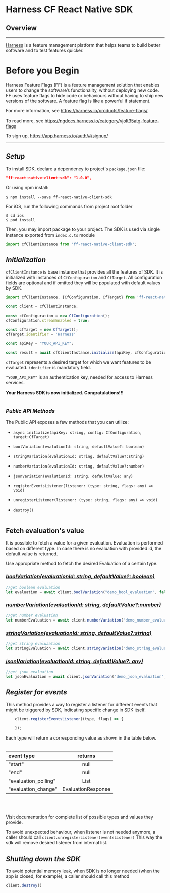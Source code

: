 Harness CF React Native SDK
========================
## Overview

-------------------------
[Harness](https://www.harness.io/) is a feature management platform that helps teams to build better software and to test features quicker.

# Before you Begin
Harness Feature Flags (FF) is a feature management solution that enables users to change the software’s functionality, without deploying new code. FF uses feature flags to hide code or behaviours without having to ship new versions of the software. A feature flag is like a powerful if statement.

For more information, see https://harness.io/products/feature-flags/

To read more, see https://ngdocs.harness.io/category/vjolt35atg-feature-flags

To sign up, https://app.harness.io/auth/#/signup/


-------------------------

## _Setup_

To install SDK, declare a dependency to project's `package.json` file:
```JSON
"ff-react-native-client-sdk": "1.0.0",
```
Or using npm install: 
```shell
$ npm install --save ff-react-native-client-sdk
```

For iOS, run the following commands from project root folder
```shell
$ cd ios
$ pod install
```

Then, you may import package to your project. The SDK is used via single instance exported from `index.d.ts` module
```Javascript
import cfClientInstance from 'ff-react-native-client-sdk';
```
## **_Initialization_**
`cfClientInstance` is base instance that provides all the features of SDK. It is initialized with instances of `CfConfiguration` and `CfTarget`. All configuration fields are optional and if omitted they will be populated with default values by SDK.

```JavaScript
import cfClientInstance, {CfConfiguration, CfTarget} from 'ff-react-native-client-sdk';

const client = cfClientInstance;

const cfConfiguration = new CfConfiguration();
cfConfiguration.streamEnabled = true;

const cfTarget = new CfTarget();
cfTarget.identifier = 'Harness'

const apiKey = "YOUR_API_KEY";

const result = await cfClientInstance.initialize(apiKey, cfConfiguration, cfTarget);
```
`cfTarget` represents a desired target for which we want features to be evaluated. `identifier` is mandatory field.

`"YOUR_API_KEY"` is an authentication key, needed for access to Harness services.

**Your Harness SDK is now initialized. Congratulations!!!**
<br><br>
### **_Public API Methods_** ###
The Public API exposes a few methods that you can utilize:


* `async initialize(apiKey: string, config: CfConfiguration, target:CfTarget)`

* `boolVariation(evalutionId: string, defaultValue?: boolean)`

* `stringVariation(evalutionId: string, defaultValue?:string)`

* `numberVariation(evalutionId: string, defaultValue?:number)`

* `jsonVariation(evalutionId: string, defaultValue: any)`

* `registerEventsListener(listener: (type: string, flags: any) => void) `

* `unregisterListener(listener: (type: string, flags: any) => void)`

* `destroy()`
<br><br>


## Fetch evaluation's value
It is possible to fetch a value for a given evaluation. Evaluation is performed based on different type. In case there is no evaluation with provided id, the default value is returned.

Use appropriate method to fetch the desired Evaluation of a certain type.
### <u>_boolVariation(evaluationId: string, defaultValue?: boolean)_</u>

```JavaScript
//get boolean evaluation
let evaluation = await client.boolVariation("demo_bool_evaluation", false)
```
### <u>_numberVariation(evaluationId: string, defaultValue?:number)_</u>
```JavaScript
//get number evaluation
let numberEvaluation = await client.numberVariation("demo_number_evaluation", 0)
```

### <u>_stringVariation(evaluationId: string, defaultValue?:string)_</u>
```JavaScript
//get string evaluaation
let stringEvaluation = await client.stringVariation("demo_string_evaluation", "default");
```
### <u>_jsonVariation(evaluationId: string, defaultValue?: any)_</u>
```JavaScript
//get json evaluation
let jsonEvaluation = await client.jsonVariation("demo_json_evaluation", {});

```

## _Register for events_
This method provides a way to register a listener for different events that might be triggered by SDK, indicating specific change in SDK itself.

```JavaScript
    client.registerEventsListener((type, flags) => {

    });
```

Each type will return a corresponding value as shown in the table below.
<br><br>

| event type                 | returns                    |
| :--------------------------| :-------------------------:|
| "start"                    | null                       |
| "end"                      | null                       |
| "evaluation_polling"       | List<EvaluationResponse>   |
| "evaluation_change"        | EvaluationResponse         |
<br><br>

Visit documentation for complete list of possible types and values they provide.

To avoid unexpected behaviour, when listener is not needed anymore, a caller should call 
`client.unregisterListener(eventsListener)`
This way the sdk will remove desired listener from internal list.

## _Shutting down the SDK_
To avoid potential memory leak, when SDK is no longer needed (when the app is closed, for example), a caller should call this method
```JavaScript
client.destroy()
```
